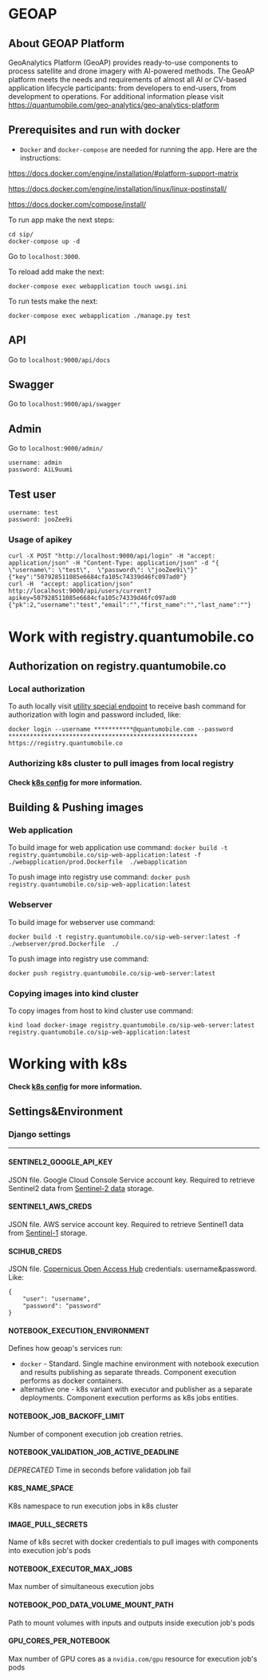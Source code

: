 # GEOAP

## About GEOAP Platform
GeoAnalytics Platform (GeoAP) provides ready-to-use components to process satellite and drone imagery with AI-powered methods. The GeoAP platform meets the needs and requirements of almost all AI or CV-based application lifecycle participants: from developers to end-users, from development to operations. For additional information please visit https://quantumobile.com/geo-analytics/geo-analytics-platform

## Prerequisites and run with docker
* `Docker` and `docker-compose` are needed for running the app. Here are the instructions:

https://docs.docker.com/engine/installation/#platform-support-matrix

https://docs.docker.com/engine/installation/linux/linux-postinstall/

https://docs.docker.com/compose/install/

To run app make the next steps:
```
cd sip/
docker-compose up -d
```
Go to `localhost:3000`.

To reload add make the next:
```
docker-compose exec webapplication touch uwsgi.ini
```

To run tests make the next:
```
docker-compose exec webapplication ./manage.py test
```

## API
Go to  `localhost:9000/api/docs`

## Swagger
Go to  `localhost:9000/api/swagger`


## Admin
Go to  `localhost:9000/admin/`
```
username: admin
password: AiL9uumi
```


## Test user

```
username: test
password: jooZee9i
```

### Usage of apikey

```
curl -X POST "http://localhost:9000/api/login" -H "accept: application/json" -H "Content-Type: application/json" -d "{  \"username\": \"test\",  \"password\": \"jooZee9i\"}"
{"key":"507928511085e6684cfa105c74339d46fc097ad0"}
curl -H  "accept: application/json" http://localhost:9000/api/users/current?apikey=507928511085e6684cfa105c74339d46fc097ad0
{"pk":2,"username":"test","email":"","first_name":"","last_name":""}
```


# Work with registry.quantumobile.co

## Authorization on registry.quantumobile.co

### Local authorization

To auth locally visit [utility special endpoint](https://utility.quantumobile.co/2/registry/instructions/)
to receive bash command for authorization with login and password included, like:

`docker login --username ***********@quantumobile.com --password ***************************************************** https://registry.quantumobile.co`

### Authorizing k8s cluster to pull images from local registry
#### Check [k8s config](https://github.com/QuantuMobileSoftware/geoap-ee) for more information.


## Building & Pushing images

### Web application

To build image for web application use command:
`docker build -t registry.quantumobile.co/sip-web-application:latest -f ./webapplication/prod.Dockerfile  ./webapplication`

To push image into registry use command:
`docker push registry.quantumobile.co/sip-web-application:latest`

### Webserver

To build image for webserver use command:

`docker build -t registry.quantumobile.co/sip-web-server:latest -f ./webserver/prod.Dockerfile  ./`

To push image into registry use command:

`docker push registry.quantumobile.co/sip-web-server:latest`

### Copying images into kind cluster

To copy images from host to kind cluster use command:

`kind load docker-image registry.quantumobile.co/sip-web-server:latest registry.quantumobile.co/sip-web-application:latest`

# Working with k8s
#### Check [k8s config](https://github.com/QuantuMobileSoftware/geoap-ee) for more information.

## Settings&Environment

### Django settings
___
#### **SENTINEL2_GOOGLE_API_KEY**

JSON file. Google Cloud Console Service account key. Required to retrieve Sentinel2 data from [Sentinel-2 data](https://cloud.google.com/storage/docs/public-datasets/sentinel-2) storage.

#### **SENTINEL1_AWS_CREDS**
JSON file. AWS service account key. Required to retrieve Sentinel1 data from [Sentinel-1](https://registry.opendata.aws/sentinel-1/) storage.

#### **SCIHUB_CREDS**
JSON file. [Copernicus Open Access Hub](https://scihub.copernicus.eu/) credentials: username&password. Like:
```
{   
    "user": "username",
    "password": "password"
}
```

#### **NOTEBOOK_EXECUTION_ENVIRONMENT**
Defines how geoap's services run: 
* `docker` - Standard. Single machine environment with notebook execution and results publishing as separate threads. Component execution performs as docker containers.
* alternative one - k8s variant with executor and publisher as a separate deployments. Component execution performs as k8s jobs entities.

#### **NOTEBOOK_JOB_BACKOFF_LIMIT**
Number of component execution job creation retries.

#### **NOTEBOOK_VALIDATION_JOB_ACTIVE_DEADLINE**
*DEPRECATED* 
Time in seconds before validation job fail

#### **K8S_NAME_SPACE**
K8s namespace to run execution jobs in k8s cluster

#### **IMAGE_PULL_SECRETS**
Name of k8s secret with docker credentials to pull images with components into execution job's pods

#### **NOTEBOOK_EXECUTOR_MAX_JOBS**
Max number of simultaneous execution jobs

#### **NOTEBOOK_POD_DATA_VOLUME_MOUNT_PATH**
Path to mount volumes with inputs and outputs inside execution job's pods

#### **GPU_CORES_PER_NOTEBOOK**
Max number of GPU cores as a `nvidia.com/gpu` resource for execution job's pods
